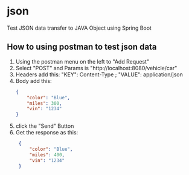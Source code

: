 # json
Test JSON data transfer to JAVA Object using Spring Boot

## How to using postman to test json data
1. Using the postman menu on the left to "Add Request"
2. Select "POST" and Params is "http://localhost:8080/vehicle/car"
3. Headers add this: "KEY": Content-Type ; "VALUE": application/json
4. Body add this:
    ```json
    {
        "color": "Blue",
        "miles": 300,
        "vin": "1234"
    }
    ```
5. click the "Send" Button
6. Get the response as this:
   ```json
    {
        "color": "Blue",
        "miles": 400,
        "vin": "1234"
    }
   ```